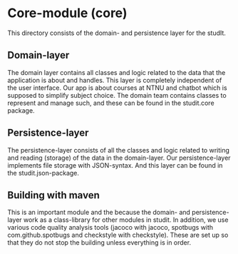 # Core-module (core)
This directory consists of the domain- and persistence layer for the studIt.

## Domain-layer
The domain layer contains all classes and logic related to the data that the application is about and handles. This layer is completely independent of the user interface. 
Our app is about courses at NTNU and chatbot which is supposed to simplify subject choice. The domain team contains classes to represent and manage such, and these can be found in the studit.core package.

## Persistence-layer
The persistence-layer consists of all the classes and logic related to writing and reading (storage) of the data in the domain-layer. Our persistence-layer implements file storage with JSON-syntax. And this layer can be found in the studit.json-package.


## Building with maven
This is an important module and the because the domain- and persistence-layer work as a class-library for other modules in studit. In addition, we use various code quality analysis tools (jacoco with jacoco, spotbugs with com.github.spotbugs and checkstyle with checkstyle). These are set up so that they do not stop the building unless everything is in order.
